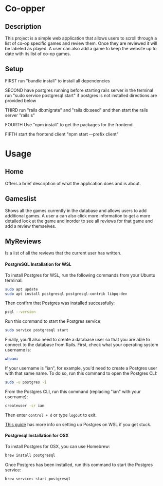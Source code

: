 # Co-opper 

## Description

This project is a simple web application that allows users to scroll through a list of co-op specific games and review them. 
Once they are reviewed it will be labeled as played. A user can also add a game to keep the website up to date with its list of 
co-op games.


## Setup

FIRST 
run "bundle install" to install all dependencies

SECOND
have postgres running before starting rails server
in the terminal run "sudo service postgresql start"
if postgres is not installed directions are provided below

THIRD
run "rails db:migrate" and "rails db:seed"
and then 
start the rails server
"rails s"

FOURTH
Use "npm install" to get the packages for the frontend.

FIFTH
start the frontend client
"npm start --prefix client"

# Usage

## Home
Offers a brief description of what the application does and is about.

## Gameslist
Shows all the games currently in the database and allows users to add additional games. A user a can also
click more information to get a more detailed look at the game and inorder to see all reviews for that game and add 
a review themselves.

## MyReviews 
Is a list of all the reviews that the current user has written.


#### PostgreSQL Installation for WSL

To install Postgres for WSL, run the following commands from your Ubuntu terminal:

```sh
sudo apt update
sudo apt install postgresql postgresql-contrib libpq-dev
```

Then confirm that Postgres was installed successfully:

```sh
psql --version
```

Run this command to start the Postgres service:

```sh
sudo service postgresql start
```

Finally, you'll also need to create a database user so that you are able to
connect to the database from Rails. First, check what your operating system
username is:

```sh
whoami
```

If your username is "ian", for example, you'd need to create a Postgres user
with that same name. To do so, run this command to open the Postgres CLI:

```sh
sudo -u postgres -i
```

From the Postgres CLI, run this command (replacing "ian" with your username):

```sh
createuser -sr ian
```

Then enter `control + d` or type `logout` to exit.

[This guide][postgresql wsl] has more info on setting up Postgres on WSL if you
get stuck.

[postgresql wsl]: https://docs.microsoft.com/en-us/windows/wsl/tutorials/wsl-database#install-postgresql

#### Postgresql Installation for OSX

To install Postgres for OSX, you can use Homebrew:

```sh
brew install postgresql
```

Once Postgres has been installed, run this command to start the Postgres
service:

```sh
brew services start postgresql
```
